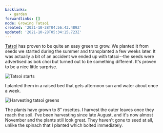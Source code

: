 ```yaml
---
backlinks:
  - garden
forwardlinks: []
node: Growing Tatsoi
created: '2021-10-28T04:56:43.489Z'
updated: '2021-10-28T05:34:15.723Z'
---
```

[Tatsoi](https://en.wikipedia.org/wiki/Tatsoi) has proven to be quite an easy green to grow. We planted it from seeds we started during the summer and transplanted a few weeks later. It was actually a bit of an accident we ended up with tatsoi--the seeds were advertised as bok choi but turned out to be something different. It's proven to be a nice little surprise. 

![](images/growing-tatsoi/EvIIshqJYP.webp "Tatsoi starts")

I planted them in a raised bed that gets afternoon sun and water about once a week.

![](images/growing-tatsoi/AxTOeaPiXp.webp "Harvesting tatsoi greens")

The plants have grown to 8" rosettes. I harvest the outer leaves once they reach the soil. I've been harvesting since late August, and it's now almost November and the plants still look great. They haven't gone to seed at all, unlike the spinach that I planted which bolted immediately. 


